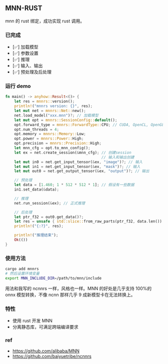 ## MNN-RUST

mnn 的 rust 绑定，成功实现 rust 调用。

### 已完成

- [✅] 加载模型
- [✅] 参数设置
- [✅] 推理
- [✅] 输入、输出
- [✅] 预处理及后处理

### 运行 demo

```rust
fn main() -> anyhow::Result<()> {
    let res = mnnrs::version();
    println!("mnnrs version: {}", res);
    let mut net = mnnrs::Net::new();
    net.load_model("xxx.mnn")?; // 加载模型
    let mut opt = mnnrs::SessionConfig::default();
    opt.forward_type = mnnrs::ForwardType::CPU; // CUDA, OpenCL, OpenGL, Vulkan...
    opt.num_threads = 4;
    opt.memory = mnnrs::Memory::Low;
    opt.power = mnnrs::Power::High;
    opt.precision = mnnrs::Precision::High;
    let mnn_cfg = opt.to_mnn_config();
    let ex = net.create_session(&mnn_cfg); // 创建session
                                           // 输入和输出创建
    let mut in0 = net.get_input_tensor(&ex, "image")?; // 输入
    let mut in1 = net.get_input_tensor(&ex, "mask")?; // 输入
    let mut out0 = net.get_output_tensor(&ex, "output")?; // 输出

    // 预处理
    let data = [1.460; 1 * 512 * 512 * 1]; // 假设有一些数据
    in1.set_data(&data);

    // 推理
    net.run_session(&ex); // 正式推理

    // 后处理
    let ptr_f32 = out0.get_data()?;
    let res = unsafe { std::slice::from_raw_parts(ptr_f32, data.len()) };
    println!("{:?}", res);

    println!("推理结束");
    Ok(())
}

```

### 使用方法

```bash
cargo add mnnrs
# 然后设置环境变量
export MNN_INCLUDE_DIR=/path/to/mnn/include
```

用法和我写的 ncnnrs 一样，风格也一样。MNN 的好处是几乎支持 100%的 onnx 模型转换，不像 ncnn 那样几乎 9 成新模型卡在无法转换上。

### 特性

- 使用 rust 开发 MNN
- 分离静态库，可满足跨端编译要求

### ref

- https://github.com/alibaba/MNN
- https://github.com/baiyuetribe/ncnnrs

